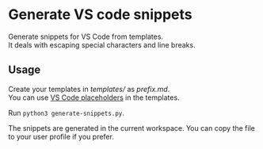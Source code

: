 # Generate VS code snippets

Generate snippets for VS Code from templates.  
It deals with escaping special characters and line breaks.

## Usage

Create your templates in _templates/_ as _prefix.md_.  
You can use [VS Code placeholders](https://code.visualstudio.com/docs/editor/userdefinedsnippets#_placeholders) in the templates.  

Run `python3 generate-snippets.py`.  

The snippets are generated in the current workspace. You can copy the file to your user profile if you prefer.
